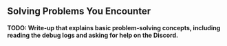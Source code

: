 Solving Problems You Encounter
------------------------------

**TODO: Write-up that explains basic problem-solving concepts, including reading the debug logs and asking for help on the Discord.**
